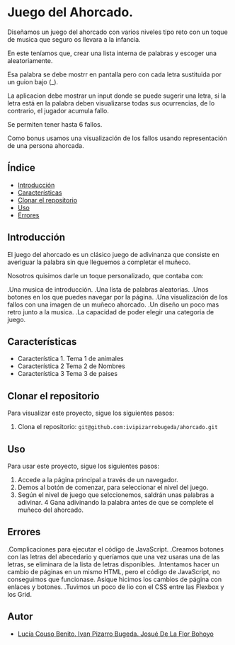 # Juego del Ahorcado.

Diseñamos un juego del ahorcado con varios niveles tipo reto
con un toque de musica que seguro os llevara a la infancia.

En este teníamos que, crear una lista interna de palabras y escoger una aleatoriamente.

Esa palabra se debe mostrr en pantalla pero con cada letra sustituida por un guion bajo (_).

La aplicacion debe mostrar un input donde se puede sugerir una letra, si la letra está en la palabra deben visualizarse todas sus ocurrencias, de lo contrario, el jugador acumula fallo.

Se permiten tener hasta 6 fallos.

Como bonus usamos una visualización de los fallos usando representación de una persona ahorcada.

## Índice

* [Introducción](#introducción)
* [Características](#características)
* [Clonar el repositorio](#ClonarRepositorio)
* [Uso](#uso)
* [Errores](#errores)

## Introducción

El juego del ahorcado es un clásico juego de adivinanza que consiste en averiguar la palabra sin que lleguemos a completar el muñeco.

Nosotros quisimos darle un toque personalizado, que contaba con:

.Una musica de introducción.
.Una lista de palabras aleatorias.
.Unos botones en los que puedes navegar por la página.
.Una visualización de los fallos con una imagen de un muñeco ahorcado.
.Un diseño un poco mas retro junto a la musica.
.La capacidad de poder elegir una categoria de juego.

## Características

* Característica 1. Tema 1 de animales
* Característica 2  Tema 2 de Nombres
* Característica 3  Tema 3 de paises

## Clonar el repositorio

Para visualizar este proyecto, sigue los siguientes pasos:

1. Clona el repositorio: `git@github.com:ivipizarrobugeda/ahorcado.git`

## Uso

Para usar este proyecto, sigue los siguientes pasos:

1. Accede a la página principal a través de un navegador.
2. Demos al botón de comenzar, para seleccionar el nivel del juego.
3. Según el nivel de juego que selccionemos, saldrán unas palabras a adivinar.
4 Gana adivinando la palabra antes de que se complete el muñeco del ahorcado.

## Errores

.Complicaciones para ejecutar el código de JavaScript.
.Creamos botones con las letras del abecedario y queríamos que una vez usaras una de las letras,
 se eliminara de la lista de letras disponibles.
.Intentamos hacer un cambio de páginas en un mismo HTML, pero el código de JavaScript, no
 conseguimos que funcionase. Asique hicimos los cambios de página con enlaces y botones.
.Tuvimos un poco de lio con el CSS entre las Flexbox y los Grid.

## Autor

* [Lucía Couso Benito. Ivan Pizarro Bugeda. Josué De La Flor Bohoyo](https://github.com/tu-usuario)
